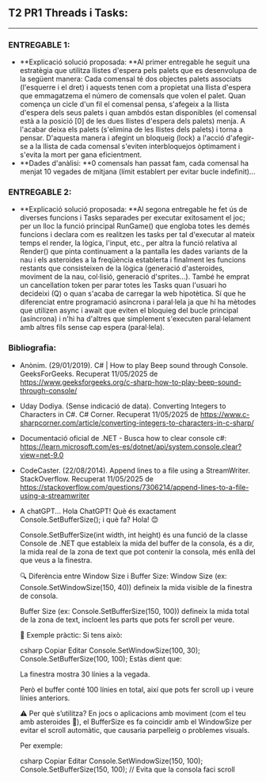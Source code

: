 ## T2 PR1 Threads i Tasks:
--------------------------

### ENTREGABLE 1:

- **Explicació solució proposada: **Al primer entregable he seguit una estratègia que utilitza llistes d'espera pels palets que es desenvolupa de la següent manera: Cada comensal té dos objectes palets associats (l'esquerre i el dret) i aquests tenen
  com a propietat una llista d'espera que emmagatzema el número de comensals que volen el palet. Quan comença un cicle d'un fil el comensal pensa, s'afegeix a la llista d'espera dels seus palets i quan ambdós estan disponibles (el comensal està
  a la posició [0] de les dues llistes d'espera dels palets) menja. A l'acabar deixa els palets (s'elimina de les llistes dels palets) i torna a pensar. D'aquesta manera i afegint un bloqueig (lock) a l'acció d'afegir-se a la llista de cada comensal
  s'eviten interbloquejos òptimament i s'evita la mort per gana eficientment.
- **Dades d'anàlisi: **0 comensals han passat fam, cada comensal ha menjat 10 vegades de mitjana (límit establert per evitar bucle indefinit)...


### ENTREGABLE 2:

- **Explicació solució proposada: **Al segona entregable he fet ús de diverses funcions i Tasks separades per executar exitosament el joc; per un lloc la funció principal RunGame() que engloba totes les demés funcions i declara com es realitzen
  les tasks per tal d'executar al mateix temps el render, la lògica, l'input, etc., per altra la funció relativa al Render() que pinta continuament a la pantalla les dades variants de la nau i els asteroides a la freqüència establerta i finalment
  les funcions restants que consisteixen de la lògica (generació d'asteroides, moviment de la nau, col·lisió, generació d'sprites...). També he emprat un cancellation token per parar totes les Tasks quan l'usuari ho decideixi (Q) o quan s'acaba
  de carregar la web hipotètica. Sí que he diferenciat entre programació asíncrona i paral·lela ja que hi ha mètodes que utilizen async i await que eviten el bloquieg del bucle principal (asíncrona) i n'hi ha d'altres que simplement s'executen
  paral·lelament amb altres fils sense cap espera (paral·lela).


### Bibliografia:

- Anònim. (29/01/2019). C# | How to play Beep sound through Console. GeeksForGeeks. Recuperat 11/05/2025 de https://www.geeksforgeeks.org/c-sharp-how-to-play-beep-sound-through-console/
- Uday Dodiya. (Sense indicació de data). Converting Integers to Characters in C#. C# Corner. Recuperat 11/05/2025 de https://www.c-sharpcorner.com/article/converting-integers-to-characters-in-c-sharp/
- Documentació oficial de .NET - Busca how to clear console c#: https://learn.microsoft.com/es-es/dotnet/api/system.console.clear?view=net-9.0
- CodeCaster. (22/08/2014). Append lines to a file using a StreamWriter. StackOverflow. Recuperat 11/05/2025 de https://stackoverflow.com/questions/7306214/append-lines-to-a-file-using-a-streamwriter
- A chatGPT... Hola ChatGPT! Què és exactament Console.SetBufferSize(); i què fa?
  Hola! 😊

  Console.SetBufferSize(int width, int height) és una funció de la classe Console de .NET que estableix la mida del buffer de la consola, és a dir, la mida real de la zona de text que pot contenir la consola, més enllà del que veus a la finestra.
  
  🔍 Diferència entre Window Size i Buffer Size:
  Window Size (ex: Console.SetWindowSize(150, 40)) defineix la mida visible de la finestra de consola.
  
  Buffer Size (ex: Console.SetBufferSize(150, 100)) defineix la mida total de la zona de text, incloent les parts que pots fer scroll per veure.
  
  🧠 Exemple pràctic:
  Si tens això:
  
  csharp
  Copiar
  Editar
  Console.SetWindowSize(100, 30);
  Console.SetBufferSize(100, 100);
  Estàs dient que:
  
  La finestra mostra 30 línies a la vegada.
  
  Però el buffer conté 100 línies en total, així que pots fer scroll up i veure línies anteriors.
  
  ⚠️ Per què s’utilitza?
  En jocs o aplicacions amb moviment (com el teu amb asteroides 🚀), el BufferSize es fa coincidir amb el WindowSize per evitar el scroll automàtic, que causaria parpelleig o problemes visuals.
  
  Per exemple:
  
  csharp
  Copiar
  Editar
  Console.SetWindowSize(150, 100);
  Console.SetBufferSize(150, 100); // Evita que la consola faci scroll
